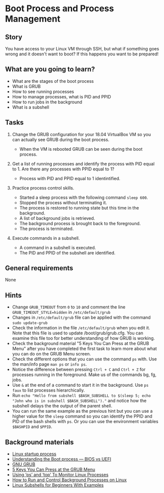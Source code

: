 # Boot Process and Process Management

## Story

You have access to your Linux VM through SSH, but what if something goes wrong and it doesn't want to boot? If this happens you want to be prepared!

## What are you going to learn?

- What are the stages of the boot process
- What is GRUB
- How to see running processes
- How to manage processes, what is PID and PPID
- How to run jobs in the background
- What is a subshell

## Tasks

1. Change the GRUB configuration for your 18.04 VirtualBox VM so you can actually see GRUB during the boot process.
    - When the VM is rebooted GRUB can be seen during the boot process.

2. Get a list of running processes and identify the process with PID equal to 1. Are there any processes with PPID equal to 1?
    - Process with PID and PPID equal to 1 identintified.

3. Practice process control skills.
    - Started a sleep process with the following command `sleep 600`.
    - Stopped the process without terminating it.
    - The process is restored to running state but this time in the background.
    - A list of background jobs is retrieved.
    - The background process is brought back to the foreground.
    - The process is terminated.

4. Execute commands in a subshell.
    - A command in a subshell is executed.
    - The PID and PPID of the subshell are identified.

## General requirements

None

## Hints

- Change `GRUB_TIMEOUT` from `0` to `10` and comment the line `GRUB_TIMEOUT_STYLE=hidden` in `/etc/default/grub`
- Changes in `/etc/default/grub` file can be applied with the command `sudo update-grub`
- Check the information in the file `/etc/default/grub` when you edit it. Note that this file is used to update /boot/grub/grub.cfg. You can examine this file too for better understanding of how GRUB is working.
- Check the background material "5 Keys You Can Press at the GRUB Menu" after you have completed the first task to learn more about what you can do on the GRUB Menu screen.
- Check the different options that you can use the command `ps` with. Use the man/info page `man ps` or `info ps`.
- Notice the difference between pressing `Ctrl + C` and `Ctrl + Z` for processes running in the foreground. Make us of the commands bg, fg, jobs.
- Use `&` at the end of a command to start it in the background. Use `ps faux` to list processes hierarchically.
- Run `echo "Hello from subshell $BASH_SUBSHELL to $(sleep 5; echo "John who is in subshell $BASH_SUBSHELL")."` and notice how the subshell delays the the output of the parent shell.
- You can run the same example as the previous hint but you can use a higher value for the `sleep` command so you can identify the PPID and PID of the bash shells with `ps`. Or you can use the environment variables `$BASHPID` and `$PPID`.

## Background materials

- <i class="far fa-exclamation"></i> [Linux startup process](https://en.wikipedia.org/wiki/Linux_startup_process)
- <i class="far fa-exclamation"></i> [Understanding the Boot process — BIOS vs UEFI](https://linuxhint.com/understanding_boot_process_bios_uefi)
- <i class="far fa-exclamation"></i> [GNU GRUB](https://en.wikipedia.org/wiki/GNU_GRUB)
- <i class="far fa-exclamation"></i> [5 Keys You Can Press at the GRUB Menu](https://www.omgubuntu.co.uk/2016/07/key-to-show-grub-menu-ubuntu)
- <i class="far fa-exclamation"></i> [Using ‘ps’ and ‘top’ To Monitor Linux Processes](http://www.linuxandubuntu.com/home/using-ps-and-top-to-monitor-linux-processes)
- <i class="far fa-exclamation"></i> [How to Run and Control Background Processes on Linux](https://www.howtogeek.com/440848/how-to-run-and-control-background-processes-on-linux/)
- <i class="far fa-exclamation"></i> [Linux Subshells for Beginners With Examples](https://linuxconfig.org/linux-subshells-for-beginners-with-examples)
